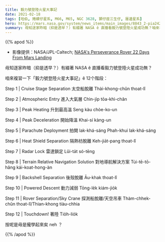 ```yaml
---
title: 毅力號登陸火星大事記
date: 2021-02-18
tags: [哈伯, 捲螺仔星系, M66, M65, NGC 3628, 獅仔座三生仔, 厝邊星系]
hero: https://mars.nasa.gov/system/news_items/main_images/8843_2-pia24285_1a-edl-annotated-web.jpg
summary: 毋知逐家昨暗（抑是透早？）有綴著 NASA ê 直播看毅力號登陸火星成功無？咱來複習一下「毅力號登陸火星大事記」ê 12个階段。
---
```


{{% apod %}}

- 影像提供：NASA/JPL-Caltech; [NASA's Perseverance Rover 22 Days From Mars Landing][1]


毋知逐家昨暗（抑是透早？）有綴著 NASA ê 直播看毅力號登陸火星成功無？

咱來複習一下「毅力號登陸火星大事記」ê 12个階段：

Step 1 | Cruise Stage Separation 太空船脫離 Thài-khong-chûn thoat-lî

Step 2 | Atmospheric Entry 進入大氣層 Chìn-ji̍p tōa-khì-chân

Step 3 | Peak Heating 升到最高溫 Seng kàu chòe-ko-un

Step 4 | Peak Deceleration 開始降溫 Khai-sí kàng-un

Step 5 | Parachute Deployment 拍開 lak-khá-sáng Phah-khui lak-khá-sáng

Step 6 | Heat Shield Separation 隔熱枋脫離 Keh-jia̍t-pang thoat-lî

Step 7 | Radar Lock 雷達鎖定 Lûi-ta̍t só-tēng

Step 8 | Terrain Relative Navigation Solution 對地導航解決方案 Tùi-tē-tō-hâng kái-koat-hong-àn

Step 9 | Backshell Separation 後殼脫離 Āu-khak thoat-lî

Step 10 | Powered Descent 動力減弱 Tōng-le̍k kiám-jio̍k

Step 11 | Rover Separation/Sky Crane 探測船脫離/天空吊車 Thàm-chhek-chûn thoat-lî/Thian-khong tiàu-chhia

Step 12 | Touchdown! 著陸 Tio̍h-lio̍k

按呢是毋是攏學起來矣 neh ？


{{% /apod %}}

[1]: https://mars.nasa.gov/news/8843/nasas-perseverance-rover-22-days-from-mars-landing/?fbclid=IwAR15cCsYrRZyuY1P6zcfx9jB2rsoToaTGX9UtKZArUTx2dnLGdilHvJmwvM
